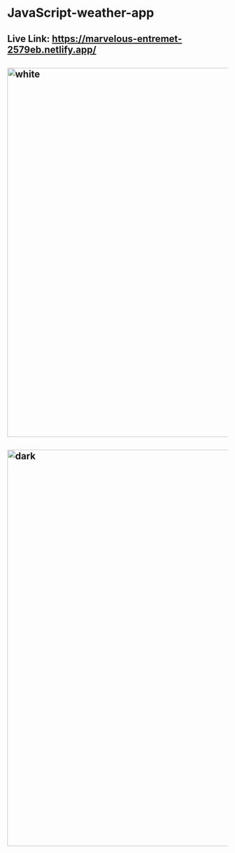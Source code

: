 # JavaScript-weather-app
## Live Link: https://marvelous-entremet-2579eb.netlify.app/
## <img width="845" alt="white" src="https://user-images.githubusercontent.com/91147803/201961852-715f93c6-3fa4-4698-b51d-ae0f88b29ede.png">
## <img width="907" alt="dark" src="https://user-images.githubusercontent.com/91147803/201961864-72ec5063-3ff2-4cf0-aa87-9f8a6c3ecc85.png">
